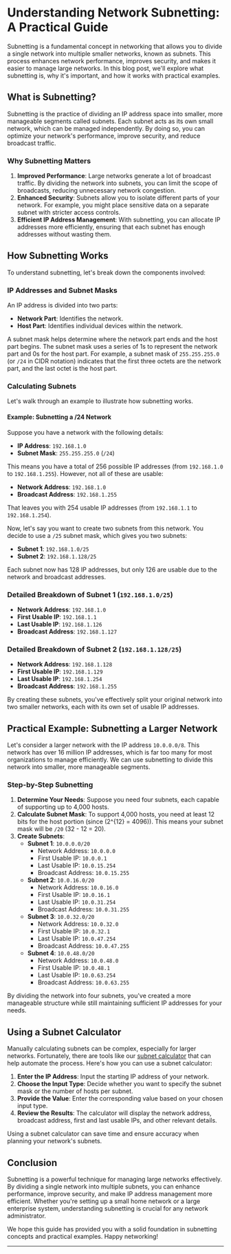 # Understanding Network Subnetting: A Practical Guide

Subnetting is a fundamental concept in networking that allows you to divide a single network into multiple smaller networks, known as subnets. This process enhances network performance, improves security, and makes it easier to manage large networks. In this blog post, we'll explore what subnetting is, why it's important, and how it works with practical examples.

## What is Subnetting?

Subnetting is the practice of dividing an IP address space into smaller, more manageable segments called subnets. Each subnet acts as its own small network, which can be managed independently. By doing so, you can optimize your network's performance, improve security, and reduce broadcast traffic.

### Why Subnetting Matters

1. **Improved Performance**: Large networks generate a lot of broadcast traffic. By dividing the network into subnets, you can limit the scope of broadcasts, reducing unnecessary network congestion.
2. **Enhanced Security**: Subnets allow you to isolate different parts of your network. For example, you might place sensitive data on a separate subnet with stricter access controls.
3. **Efficient IP Address Management**: With subnetting, you can allocate IP addresses more efficiently, ensuring that each subnet has enough addresses without wasting them.

## How Subnetting Works

To understand subnetting, let's break down the components involved:

### IP Addresses and Subnet Masks

An IP address is divided into two parts:
- **Network Part**: Identifies the network.
- **Host Part**: Identifies individual devices within the network.

A subnet mask helps determine where the network part ends and the host part begins. The subnet mask uses a series of 1s to represent the network part and 0s for the host part. For example, a subnet mask of `255.255.255.0` (or `/24` in CIDR notation) indicates that the first three octets are the network part, and the last octet is the host part.

### Calculating Subnets

Let's walk through an example to illustrate how subnetting works.

#### Example: Subnetting a /24 Network

Suppose you have a network with the following details:
- **IP Address**: `192.168.1.0`
- **Subnet Mask**: `255.255.255.0` (`/24`)

This means you have a total of 256 possible IP addresses (from `192.168.1.0` to `192.168.1.255`). However, not all of these are usable:
- **Network Address**: `192.168.1.0`
- **Broadcast Address**: `192.168.1.255`

That leaves you with 254 usable IP addresses (from `192.168.1.1` to `192.168.1.254`).

Now, let's say you want to create two subnets from this network. You decide to use a `/25` subnet mask, which gives you two subnets:
- **Subnet 1**: `192.168.1.0/25`
- **Subnet 2**: `192.168.1.128/25`

Each subnet now has 128 IP addresses, but only 126 are usable due to the network and broadcast addresses.

### Detailed Breakdown of Subnet 1 (`192.168.1.0/25`)

- **Network Address**: `192.168.1.0`
- **First Usable IP**: `192.168.1.1`
- **Last Usable IP**: `192.168.1.126`
- **Broadcast Address**: `192.168.1.127`

### Detailed Breakdown of Subnet 2 (`192.168.1.128/25`)

- **Network Address**: `192.168.1.128`
- **First Usable IP**: `192.168.1.129`
- **Last Usable IP**: `192.168.1.254`
- **Broadcast Address**: `192.168.1.255`

By creating these subnets, you've effectively split your original network into two smaller networks, each with its own set of usable IP addresses.

## Practical Example: Subnetting a Larger Network

Let's consider a larger network with the IP address `10.0.0.0/8`. This network has over 16 million IP addresses, which is far too many for most organizations to manage efficiently. We can use subnetting to divide this network into smaller, more manageable segments.

### Step-by-Step Subnetting

1. **Determine Your Needs**: Suppose you need four subnets, each capable of supporting up to 4,000 hosts.
2. **Calculate Subnet Mask**: To support 4,000 hosts, you need at least 12 bits for the host portion (since \(2^{12} = 4096\)). This means your subnet mask will be `/20` (32 - 12 = 20).
3. **Create Subnets**:
   - **Subnet 1**: `10.0.0.0/20`
     - Network Address: `10.0.0.0`
     - First Usable IP: `10.0.0.1`
     - Last Usable IP: `10.0.15.254`
     - Broadcast Address: `10.0.15.255`
   - **Subnet 2**: `10.0.16.0/20`
     - Network Address: `10.0.16.0`
     - First Usable IP: `10.0.16.1`
     - Last Usable IP: `10.0.31.254`
     - Broadcast Address: `10.0.31.255`
   - **Subnet 3**: `10.0.32.0/20`
     - Network Address: `10.0.32.0`
     - First Usable IP: `10.0.32.1`
     - Last Usable IP: `10.0.47.254`
     - Broadcast Address: `10.0.47.255`
   - **Subnet 4**: `10.0.48.0/20`
     - Network Address: `10.0.48.0`
     - First Usable IP: `10.0.48.1`
     - Last Usable IP: `10.0.63.254`
     - Broadcast Address: `10.0.63.255`

By dividing the network into four subnets, you've created a more manageable structure while still maintaining sufficient IP addresses for your needs.

## Using a Subnet Calculator

Manually calculating subnets can be complex, especially for larger networks. Fortunately, there are tools like our [subnet calculator](https://anir0y.in/network/) that can help automate the process. Here's how you can use a subnet calculator:

1. **Enter the IP Address**: Input the starting IP address of your network.
2. **Choose the Input Type**: Decide whether you want to specify the subnet mask or the number of hosts per subnet.
3. **Provide the Value**: Enter the corresponding value based on your chosen input type.
4. **Review the Results**: The calculator will display the network address, broadcast address, first and last usable IPs, and other relevant details.

Using a subnet calculator can save time and ensure accuracy when planning your network's subnets.

## Conclusion

Subnetting is a powerful technique for managing large networks effectively. By dividing a single network into multiple subnets, you can enhance performance, improve security, and make IP address management more efficient. Whether you're setting up a small home network or a large enterprise system, understanding subnetting is crucial for any network administrator.

We hope this guide has provided you with a solid foundation in subnetting concepts and practical examples. Happy networking!

---

